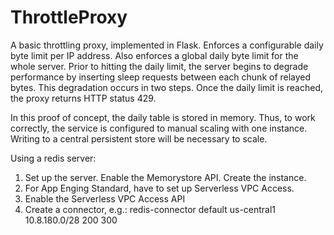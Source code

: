 # ThrottleProxy


A basic throttling proxy, implemented in Flask. Enforces a configurable daily byte limit per IP address. Also
enforces a global daily byte limit for the whole server. Prior to hitting the daily limit, the server
begins to degrade performance by inserting sleep requests between each chunk of relayed bytes. This
degradation occurs in two steps. Once the daily limit is reached, the proxy returns HTTP status 429.

In this proof of concept, the daily table is stored in memory. Thus, to work correctly, the service is
configured to manual scaling with one instance. Writing to a central persistent store will be necessary
to scale.

Using a redis server:

1) Set up the server. Enable the Memorystore API. Create the instance.
2) For App Enging Standard, have to set up Serverless VPC Access.
3) Enable the Serverless VPC Access API
3) Create a connector, e.g.: redis-connector default us-central1 10.8.180.0/28 200 300

